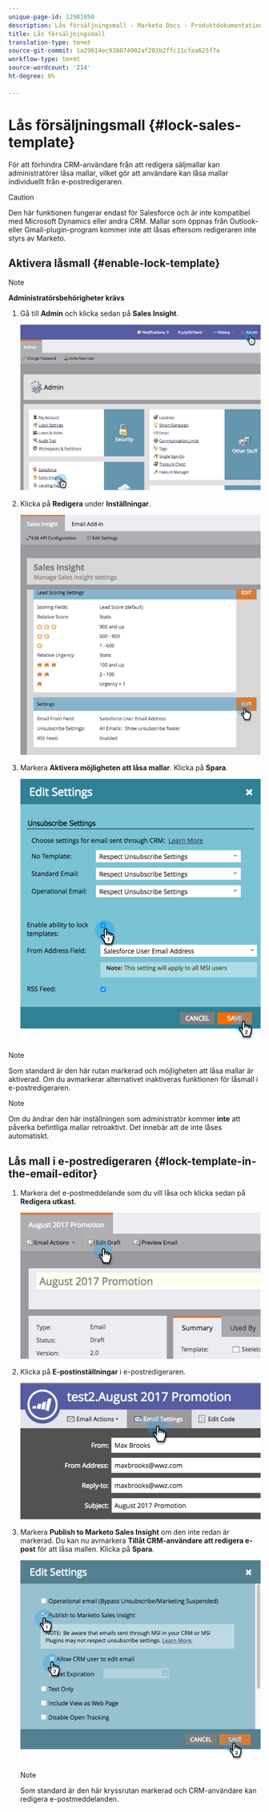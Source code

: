 ```yaml
---
unique-page-id: 12981050
description: Lås försäljningsmall - Marketo Docs - Produktdokumentation
title: Lås försäljningsmall
translation-type: tm+mt
source-git-commit: 1a29614ec938074902af201b2ffc11cfaa625f7a
workflow-type: tm+mt
source-wordcount: '214'
ht-degree: 0%

---
```



# Lås försäljningsmall {#lock-sales-template}

För att förhindra CRM-användare från att redigera säljmallar kan administratörer låsa mallar, vilket gör att användare kan låsa mallar individuellt från e-postredigeraren.

>[!CAUTION]
>
>Den här funktionen fungerar endast för Salesforce och är inte kompatibel med Microsoft Dynamics eller andra CRM. Mallar som öppnas från Outlook- eller Gmail-plugin-program kommer inte att låsas eftersom redigeraren inte styrs av Marketo.

## Aktivera låsmall {#enable-lock-template}

>[!NOTE]
>
>**Administratörsbehörigheter krävs**

1. Gå till **Admin** och klicka sedan på **Sales Insight**.

   ![](assets/1.png)

1. Klicka på **Redigera** under **Inställningar**.

   ![](assets/2.png)

1. Markera **Aktivera möjligheten att låsa mallar**. Klicka på **Spara**.

   ![](assets/image2017-10-9-8-3a19-3a45.png)

>[!NOTE]
>
>Som standard är den här rutan markerad och möjligheten att låsa mallar är aktiverad. Om du avmarkerar alternativet inaktiveras funktionen för låsmall i e-postredigeraren.

>[!NOTE]
>
>Om du ändrar den här inställningen som administratör kommer **inte** att påverka befintliga mallar retroaktivt. Det innebär att de inte låses automatiskt.

## Lås mall i e-postredigeraren {#lock-template-in-the-email-editor}

1. Markera det e-postmeddelande som du vill låsa och klicka sedan på **Redigera utkast**.

   ![](assets/5.png)

1. Klicka på **E-postinställningar** i e-postredigeraren.

   ![](assets/6.png)

1. Markera **Publish to Marketo Sales Insight** om den inte redan är markerad. Du kan nu avmarkera **Tillåt CRM-användare att redigera e-post** för att låsa mallen. Klicka på **Spara**.

   ![](assets/7.png)

   >[!NOTE]
   >
   >Som standard är den här kryssrutan markerad och CRM-användare kan redigera e-postmeddelanden.

